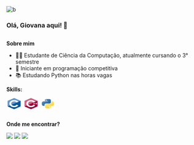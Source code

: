 ![b](https://64.media.tumblr.com/bd4c2c7ff27ff98233abed3c58be1809/4f6b9a2f9bb10054-b0/s640x960/c3c9df249fc6926cb834132679d7a038b0211112.gif)

<div>
  
### Olá, Giovana aqui! 👋

##

**Sobre mim**
-   👨‍🎓  Estudante de Ciência da Computação, atualmente cursando o 3° semestre
- 🌱 Iniciante em programação competitiva
- 📚 Estudando Python nas horas vagas
  
</div>

<div>
  
  **Skills:**

  <img align="center" alt="C" height="30" width="40" src="https://raw.githubusercontent.com/devicons/devicon/master/icons/c/c-original.svg">
  <img align="center" alt="Python" height="30" width="40" src="https://raw.githubusercontent.com/devicons/devicon/master/icons/cplusplus/cplusplus-original.svg">
  <img align="center" alt="C" height="30" width="40" src="https://raw.githubusercontent.com/devicons/devicon/master/icons/python/python-original.svg">
  
</div>

##

<div>
  
 **Onde me encontrar?**
  
<a href="https://www.linkedin.com/in/giovanacbarros/" target="_blank"><img src="https://img.shields.io/badge/-LinkedIn-%230077B5?style=for-the-badge&logo=linkedin&logoColor=white" target="_blank"></a> 
<a href = "mailto:giovanacorreadebarros@gmail.com"><img src="https://img.shields.io/badge/-Gmail-%23333?style=for-the-badge&logo=gmail&logoColor=white" target="_blank"></a>
<a href="https://instagram.com/giossvana" target="_blank"><img src="https://img.shields.io/badge/-Instagram-%23E4405F?style=for-the-badge&logo=instagram&logoColor=white" target="_blank">

</div>
